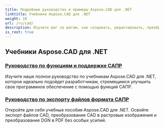 ```yaml
---
title: Подробные руководства и примеры Aspose.CAD для .NET
linktitle: Учебники Aspose.CAD для .NET
weight: 10
url: /ru/cad/
description: Изучите шаг за шагом, как создавать, редактировать, преобразовывать и манипулировать чертежами САПР в ваших приложениях .NET с легкостью и эффективностью. Идеально подходит как для новичков, так и для профессионалов.
is_root: true
---
```

## Учебники Aspose.CAD для .NET
### [Руководство по функциям и поддержке САПР](./guide-to-cad-features-and-support/)
Изучите наше полное руководство по учебникам Aspose.CAD для .NET, которое идеально подойдет разработчикам, стремящимся улучшить свое программное обеспечение с помощью функций САПР.
### [Руководство по экспорту файлов формата САПР](./guide-to-exporting-cad-format/)
Откройте для себя учебные пособия Aspose.CAD для .NET. Освойте экспорт файлов CAD, преобразование CAD в растровые изображения и преобразование DGN в PDF без особых усилий.